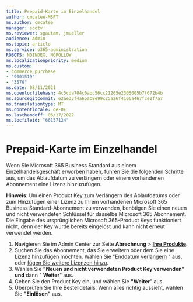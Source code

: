 ```yaml
---
title: Prepaid-Karte im Einzelhandel
author: cmcatee-MSFT
ms.author: cmcatee
manager: scotv
ms.reviewer: sgautam, jmueller
audience: Admin
ms.topic: article
ms.service: o365-administration
ROBOTS: NOINDEX, NOFOLLOW
ms.localizationpriority: medium
ms.custom:
- commerce_purchase
- "9001519"
- "3576"
ms.date: 08/11/2021
ms.openlocfilehash: 4c5cda704c0abc56cc21265e2305005b7f672b4b
ms.sourcegitcommit: e2ae33f4a65ab8e99c25a26f4106a467fce2f7a7
ms.translationtype: MT
ms.contentlocale: de-DE
ms.lasthandoff: 06/17/2022
ms.locfileid: "66157124"
---
```

# <a name="retail-prepaid-card"></a>Prepaid-Karte im Einzelhandel

Wenn Sie Microsoft 365 Business Standard aus einem Einzelhandelsgeschäft erworben haben, führen Sie die folgenden Schritte aus, um das Ablaufdatum zu verlängern oder einem vorhandenen Abonnement eine Lizenz hinzuzufügen.

**Hinweis**: Um einen Product Key zum Verlängern des Ablaufdatums oder zum Hinzufügen einer Lizenz zu Ihrem vorhandenen Microsoft 365 Business Standard-Abonnement zu verwenden, benötigen Sie einen neuen und nicht verwendeten Schlüssel für dasselbe Microsoft 365 Abonnement. Die Eingabe des ursprünglichen Microsoft 365-Product Keys funktioniert nicht, denn der Key wurde bereits eingelöst und kann nicht erneut verwendet werden.

1. Navigieren Sie im Admin Center zur Seite **Abrechnung** > **[Ihre Produkte](https://go.microsoft.com/fwlink/p/?linkid=842054)**.
2. Suchen Sie das Abonnement, das Sie erweitern oder dem Sie eine Lizenz hinzufügen möchten. Wählen Sie ["Enddatum verlängern](https://go.microsoft.com/fwlink/p/?linkid=842054) " aus, oder [fügen Sie weitere Lizenzen hinzu](https://go.microsoft.com/fwlink/p/?linkid=842054).
3. Wählen Sie **"Neuen und nicht verwendeten Product Key verwenden" und** dann " **Weiter**" aus.
4. Geben Sie den Product Key ein, und wählen Sie **"Weiter**" aus.
5. Überprüfen Sie Ihre Bestelldetails. Wenn alles richtig aussieht, wählen Sie **"Einlösen"** aus.

